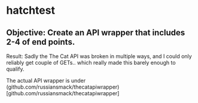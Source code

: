 # hatchtest

## Objective: Create an API wrapper that includes 2-4 of end points.

Result: Sadly the The Cat API was broken in multiple ways, and I could only reliably get couple of GETs.. which really made this barely enough to qualify.

The actual API wrapper is under (github.com/russiansmack/thecatapiwrapper)[github.com/russiansmack/thecatapiwrapper]
